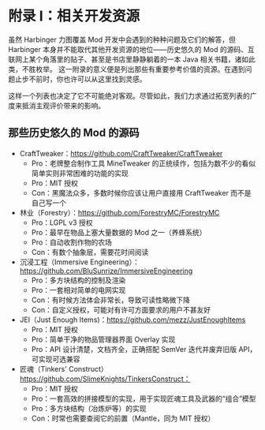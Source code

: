 # 附录 I：相关开发资源

虽然 Harbinger 力图覆盖 Mod 开发中会遇到的种种问题及它们的解答，但 Harbinger 本身并不能取代其他开发资源的地位——历史悠久的 Mod 的源码、互联网上某个角落里的贴子、甚至是书店里静静躺着的一本 Java 相关书籍，诸如此类，不胜枚举。
这一附录的意义便是列出那些有重要参考价值的资源。在遇到问题止步不前时，你也许可以从这里找到灵感。

这样一个列表也决定了它不可能绝对客观。尽管如此，我们力求通过拓宽列表的广度来抵消主观评价带来的影响。

## 那些历史悠久的 Mod 的源码

  - CraftTweaker：https://github.com/CraftTweaker/CraftTweaker
    - Pro：老牌整合制作工具 MineTweaker 的正统续作，包括为数不少的看似简单实则非常困难的功能的实现
    - Pro：MIT 授权
    - Con：黑魔法众多，多数时候你应该让用户直接用 CraftTweaker 而不是自己写一个
  - 林业（Forestry）：https://github.com/ForestryMC/ForestryMC
    - Pro：LGPL v3 授权
    - Pro：最早在物品上塞大量数据的 Mod 之一（养蜂系统）
    - Pro：自动收割作物的农场
    - Con：有数个抽象层，需要花时间阅读
  - 沉浸工程（Immersive Engineering）：https://github.com/BluSunrize/ImmersiveEngineering
    - Pro：多方块结构的控制及渲染
    - Pro：一套相对简单的电网实现
    - Con：有时候方法体会非常长，导致可读性略微下降
    - Con：自定义授权，可能对有许可方面要求的用户不甚友好
  - JEI（Just Enough Items)：https://github.com/mezz/JustEnoughItems
    - Pro：MIT 授权
    - Pro：简单干净的物品管理器界面 Overlay 实现
    - Pro：API 设计清楚，文档齐全，正确搭配 SemVer 迭代并废弃旧版 API，可实现可选兼容
  - 匠魂（Tinkers' Construct）https://github.com/SlimeKnights/TinkersConstruct：
    - Pro：MIT 授权
    - Pro：一套高效的拼接模型的实现，用于实现匠魂工具及武器的“组合”模型
    - Pro：多方块结构（冶炼炉等）的实现
    - Con：时常也需要查阅它的前置（Mantle，同为 MIT 授权）

